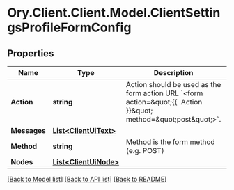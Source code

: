 # Ory.Client.Client.Model.ClientSettingsProfileFormConfig

## Properties

Name | Type | Description | Notes
------------ | ------------- | ------------- | -------------
**Action** | **string** | Action should be used as the form action URL &#x60;&lt;form action&#x3D;\&quot;{{ .Action }}\&quot; method&#x3D;\&quot;post\&quot;&gt;&#x60;. | 
**Messages** | [**List&lt;ClientUiText&gt;**](ClientUiText.md) |  | [optional] 
**Method** | **string** | Method is the form method (e.g. POST) | 
**Nodes** | [**List&lt;ClientUiNode&gt;**](ClientUiNode.md) |  | 

[[Back to Model list]](../README.md#documentation-for-models) [[Back to API list]](../README.md#documentation-for-api-endpoints) [[Back to README]](../README.md)

